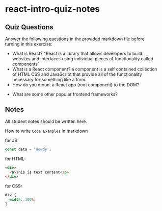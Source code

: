 # react-intro-quiz-notes

## Quiz Questions

Answer the following questions in the provided markdown file before turning in this exercise:

- What is React?
  "React is a library that allows developers to build websites and interfaces using individual pieces of functionality called components"
- What is a React component?
  a component is a self contained collection of HTML CSS and JavaScript that provide all of the functionality necessary for something like a form.
- How do you mount a React app (root component) to the DOM?
<!-- createRoot? https://react.dev/reference/react-dom/client/createRoot  -->
- What are some other popular frontend frameworks?
<!-- angular, Vuejs, jQuery, Emberjs, Backbonejs, Semantic UI, Foundation, Svelte, Preact react is #1 -->

## Notes

All student notes should be written here.

How to write `Code Examples` in markdown

for JS:

```javascript
const data = 'Howdy';
```

for HTML:

```html
<div>
  <p>This is text content</p>
</div>
```

for CSS:

```css
div {
  width: 100%;
}
```
